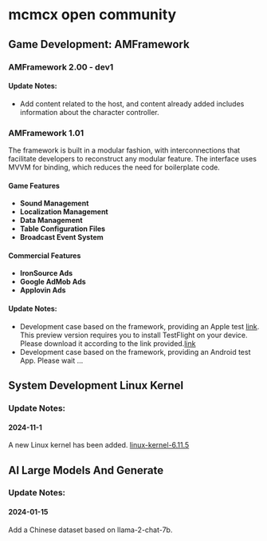 # mcmcx open community

## Game Development: AMFramework

### AMFramework 2.00 - dev1

#### Update Notes:
- Add content related to the host, and content already added includes information about the character controller.
  
### AMFramework 1.01
The framework is built in a modular fashion, with interconnections that facilitate developers to reconstruct any modular feature. The interface uses MVVM for binding, which reduces the need for boilerplate code.

#### Game Features
- **Sound Management**
- **Localization Management**
- **Data Management**
- **Table Configuration Files**
- **Broadcast Event System**

#### Commercial Features
- **IronSource Ads**
- **Google AdMob Ads**
- **Applovin Ads**

#### Update Notes:
- Development case based on the framework, providing an Apple test [link](). This preview version requires you to install TestFlight on your device. Please download it according to the link provided.[link](https://beta.itunes.apple.com)
- Development case based on the framework, providing an Android test App. Please wait ...

  
## System Development Linux Kernel
### Update Notes:
#### 2024-11-1
A new Linux kernel has been added. [linux-kernel-6.11.5](https://github.com/mcmc2010/linux-kernel)

## AI Large Models And Generate
### Update Notes:
#### 2024-01-15
Add a Chinese dataset based on llama-2-chat-7b.

